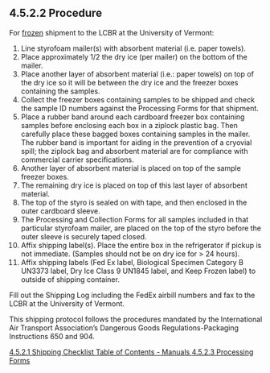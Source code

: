 ## 4.5.2.2 Procedure

For <u>frozen</u> shipment to the LCBR at the University of Vermont:

1. Line styrofoam mailer(s) with absorbent material (i.e. paper towels).
2. Place approximately 1/2 the dry ice (per mailer) on the bottom of the mailer.
3. Place another layer of absorbent material (i.e.: paper towels) on top of the dry ice so it will be between the dry ice and the freezer boxes containing the samples.
4. Collect the freezer boxes containing samples to be shipped and check the sample ID numbers against the Processing Forms for that shipment.
5. Place a rubber band around each cardboard freezer box containing samples before enclosing each box in a ziplock plastic bag. Then carefully place these bagged boxes containing samples in the mailer. The rubber band is important for aiding in the prevention of a cryovial spill; the ziplock bag and absorbent material are for compliance with commercial carrier specifications.
6. Another layer of absorbent material is placed on top of the sample freezer boxes.
7. The remaining dry ice is placed on top of this last layer of absorbent material.
8. The top of the styro is sealed on with tape, and then enclosed in the outer cardboard sleeve.
9. The Processing and Collection Forms for all samples included in that particular styrofoam mailer, are placed on the top of the styro before the outer sleeve is securely taped closed.
10.	Affix shipping label(s).  Place the entire box in the refrigerator if pickup is not immediate. (Samples should not be on dry ice for > 24 hours).
11. Affix shipping labels (Fed Ex label, Biological Specimen Category B UN3373 label, Dry Ice Class 9 UN1845 label, and Keep Frozen label) to outside of shipping container.

Fill out the Shipping Log including the FedEx airbill numbers and fax to the LCBR at the University of Vermont.

This shipping protocol follows the procedures mandated by the International Air Transport Association’s Dangerous Goods Regulations-Packaging Instructions 650 and 904.


<div class="center">
<div class="btn-group">
  <a href=":pages_path:/manuals/blood-collection-processing/4-05-02-01-shipping-checklist.md" class="btn btn-default">
    <span class="glyphicon glyphicon-chevron-left"></span>
    4.5.2.1 Shipping Checklist
  </a>

  <a href=":pages_path:/manuals/manual-toc.md" class="btn btn-default">
    <span class="glyphicon glyphicon-chevron-up"></span>
    Table of Contents - Manuals
  </a>

  <a href=":pages_path:/manuals/blood-collection-processing/4-05-02-03-processing-forms.md" class="btn btn-success">
    4.5.2.3 Processing Forms
    <span class="glyphicon glyphicon-chevron-right"></span>
  </a>
</div>
</div>
